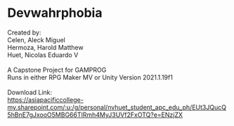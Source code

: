 # Devwahrphobia
Created by:<br>
Celen, Aleck Miguel<br>
Hermoza, Harold Matthew<br>
Huet, Nicolas Eduardo V<br>
<br>
A Capstone Project for GAMPROG
<br>
Runs in either RPG Maker MV or Unity Version 2021.1.19f1
<br>
<br>
Download Link:<br>
https://asiapacificcollege-my.sharepoint.com/:u:/g/personal/nvhuet_student_apc_edu_ph/EUt3JQucQ5hBnE7gJxooO5MBG66TIRmh4MyJ3UVf2FxOTQ?e=ENzjZX
